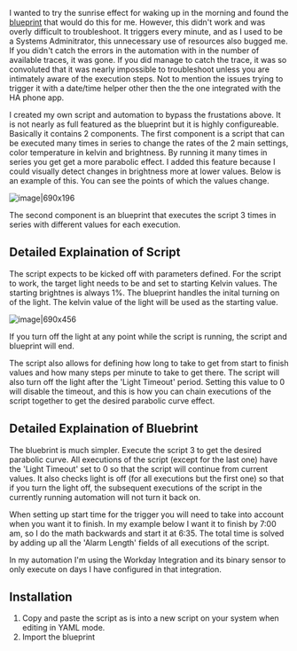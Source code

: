 I wanted to try the sunrise effect for waking up in the morning and found the [blueprint](https://community.home-assistant.io/t/wake-up-light-alarm-with-sunrise-effect/255193/145) that would do this for me. However, this didn't work and was overly difficult to troubleshoot. It triggers every minute, and as I used to be a Systems Adminitrator, this unnecessary use of resources also bugged me. If you didn't catch the errors in the automation with in the number of available traces, it was gone. If you did manage to catch the trace, it was so convoluted that it was nearly impossible to troubleshoot unless you are intimately aware of the execution steps.  Not to mention the issues trying to trigger it with a date/time helper other then the the one integrated with the HA phone app.

I created my own script and automation to bypass the frustations above. It is not nearly as full featured as the blueprint but it is highly configureable. Basically it contains 2 components. The first component is a script that can be executed many times in series to change the rates of the 2 main settings, color temperature in kelvin and brightness. By running it many times in series you get get a more parabolic effect. I added this feature because I could visually detect changes in brightness more at lower values. Below is an example of this. You can see the points of which the values change. 

![image|690x196](upload://MHf7C5rNaVUQZPrWWkcCHY68Um.png)

The second component is an blueprint that executes the script 3 times in series with different values for each execution. 

## Detailed Explaination of Script
The script expects to be kicked off with parameters defined. For the script to work, the target light needs to be and set to starting Kelvin values. The starting brightnes is always 1%. The blueprint handles the inital turning on of the light. The kelvin value of the light will be used as the starting value.

![image|690x456](upload://7bOOnbkscen4a6DBca9HNMoflN3.png)

If you turn off the light at any point while the script is running, the script and blueprint will end.

The script also allows for defining how long to take to get from start to finish values and how many steps per minute to take to get there. The script will also turn off the light after the 'Light Timeout' period. Setting this value to 0 will disable the timeout, and this is how you can chain executions of the script together to get the desired parabolic curve effect.

## Detailed Explaination of Bluebrint

The bluebrint is much simpler. Execute the script 3 to get the desired parabolic curve. All executions of the script (except for the last one)  have the 'Light Timeout' set to 0 so that the script will continue from current values. It also checks light is off (for all executions but the first one) so that if you turn the light off, the subsequent executions of the script in the currently running automation will not turn it back on.

When setting up start time for the trigger you will need to take into account when you want it to finish. In my example below I want it to finish by 7:00 am, so I do the math backwards and start it at 6:35. The total time is solved by adding up all the 'Alarm Length' fields of all executions of the script.

In my automation I'm using the Workday Integration and its binary sensor to only execute on days I have configured in that integration.

## Installation
1. Copy and paste the script as is into a new script on your system when editing in YAML mode. 
1. Import the blueprint